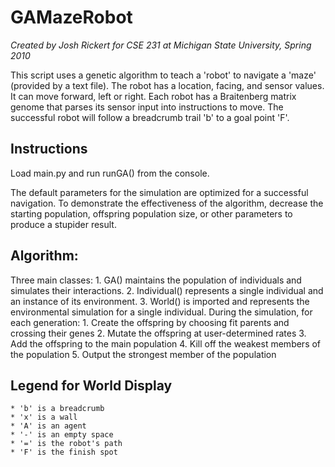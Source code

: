 GAMazeRobot
===========
*Created by Josh Rickert for CSE 231 at Michigan State University, Spring 2010*

This script uses a genetic algorithm to teach a 'robot' to navigate a 'maze' (provided by a text file). The robot has a location, facing, and sensor values. It can move forward, left or right. Each robot has a Braitenberg matrix genome that parses its sensor input into instructions to move. The successful robot will follow a breadcrumb trail 'b' to a goal point 'F'.

Instructions
------------
Load main.py and run runGA() from the console.

The default parameters for the simulation are optimized for a successful navigation. To demonstrate the effectiveness of the algorithm, decrease the starting population, offspring population size, or other parameters to produce a stupider result.

 Algorithm:
 ----------
Three main classes:
    1.  GA() maintains the population of individuals and simulates their interactions.
    2.  Individual() represents a single individual and an instance of its environment.
    3.  World() is imported and represents the environmental simulation for a single individual.
During the simulation, for each generation:
    1.  Create the offspring by choosing fit parents and crossing their genes
    2.  Mutate the offspring at user-determined rates
    3.  Add the offspring to the main population
    4.  Kill off the weakest members of the population
    5.  Output the strongest member of the population

Legend for World Display
------------------------
	* 'b' is a breadcrumb
	* 'x' is a wall
	* 'A' is an agent
	* '-' is an empty space
	* '=' is the robot's path
	* 'F' is the finish spot